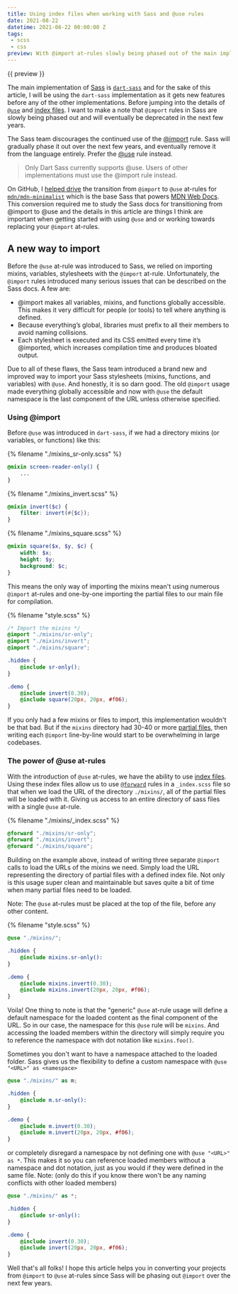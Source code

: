 ```yaml
---
title: Using index files when working with Sass and @use rules
date: 2021-08-22
datetime: 2021-08-22 00:00:00 Z
tags:
 - scss
 - css
preview: With @import at-rules slowly being phased out of the main implementation of Sass (dart-sass) and eventually deprecated, its time to learn how to use @use rules and the neat features that comes along with it.
---
```


{{ preview }}

The main implementation of [Sass](https://sass-lang.com/) is [`dart-sass`](https://sass-lang.com/dart-sass) and for the sake of this article, I will be using the `dart-sass` implementation as it gets new features before any of the other implementations. Before jumping into the details of [`@use`](https://sass-lang.com/documentation/at-rules/use) and [index files](https://sass-lang.com/documentation/at-rules/import#index-files). I want to make a note that `@import` rules in Sass are slowly being phased out and will eventually be deprecated in the next few years.

The Sass team discourages the continued use of the [@import](https://sass-lang.com/documentation/at-rules/import) rule. Sass will gradually phase it out over the next few years, and eventually remove it from the language entirely. Prefer the [@use](https://sass-lang.com/documentation/at-rules/use) rule instead. 

> Only Dart Sass currently supports @use. Users of other implementations must use the @import rule instead.

On GitHub, I [helped drive](https://github.com/mdn/mdn-minimalist/pull/712) the transition from `@import` to `@use` at-rules for [`mdn/mdn-minimalist`](https://github.com/mdn/mdn-minimalist) which is the base Sass that powers [MDN Web Docs](https://developer.mozilla.org/en-US/). This conversion required me to study the Sass docs for transitioning from @import to @use and the details in this article are things I think are important when getting started with using `@use` and or working towards replacing your `@import` at-rules.

<h2 class="post-heading">A new way to import</h2>

Before the `@use` at-rule was introduced to Sass, we relied on importing mixins, variables, stylesheets with the `@import` at-rule. Unfortunately, the `@import` rules introduced many serious issues that can be described on the Sass docs. A few are:

- @import makes all variables, mixins, and functions globally accessible. This makes it very difficult for people (or tools) to tell where anything is defined.
- Because everything’s global, libraries must prefix to all their members to avoid naming collisions.
- Each stylesheet is executed and its CSS emitted every time it’s @imported, which increases compilation time and produces bloated output.

Due to all of these flaws, the Sass team introduced a brand new and improved way to import your Sass stylesheets (mixins, functions, and variables) with `@use`. And honestly, it is so darn good. The old `@import` usage made everything globally accessible and now with `@use` the default namespace is the last component of the URL unless otherwise specified.

<h3 class="post-heading">Using @import</h3>

Before `@use` was introduced in `dart-sass`, if we had a directory mixins (or variables, or functions) like this:

{% filename "./mixins_sr-only.scss" %}

```scss
@mixin screen-reader-only() {
    ...
}
```

{% filename "./mixins_invert.scss" %}

```scss
@mixin invert($c) {
    filter: invert(#{$c}); 
}
```

{% filename "./mixins_square.scss" %}

```scss
@mixin square($x, $y, $c) {
    width: $x;
    height: $y;
    background: $c;
}
```

This means the only way of importing the mixins mean't using numerous `@import` at-rules and one-by-one importing the partial files to our main file for compilation.

{% filename "style.scss" %}

```scss
/* Import the mixins */
@import "./mixins/sr-only";
@import "./mixins/invert";
@import "./mixins/square";

.hidden {
    @include sr-only();
} 

.demo {
    @include invert(0.30);
    @include square(20px, 20px, #f06);
}
```

If you only had a few mixins or files to import, this implementation wouldn't be that bad. But if the `mixins` directory had 30-40 or more [partial files](https://sass-lang.com/documentation/at-rules/use#partials), then writing each `@import` line-by-line would start to be overwhelming in large codebases.

<h3 class="post-heading">The power of @use at-rules</h3>

With the introduction of `@use` at-rules, we have the ability to use [index files](https://sass-lang.com/documentation/at-rules/use#index-files). Using these index files allow us to use [`@forward`](https://sass-lang.com/documentation/at-rules/forward) rules in a `_index.scss` file so that when we load the URL of the directory `./mixins/`, all of the partial files will be loaded with it. Giving us access to an entire directory of sass files with a single `@use` at-rule.

{% filename "./mixins/_index.scss" %}

```scss
@forward "./mixins/sr-only";
@forward "./mixins/invert";
@forward "./mixins/square";
```

Building on the example above, instead of writing three separate `@import` calls to load the URLs of the mixins we need. Simply load the URL representing the directory of partial files with a defined index file. Not only is this usage super clean and maintainable but saves quite a bit of time when many partial files need to be loaded. 

Note: The `@use` at-rules must be placed at the top of the file, before any other content.

{% filename "style.scss" %}

```scss
@use "./mixins/";

.hidden {
    @include mixins.sr-only():
}

.demo {
    @include mixins.invert(0.30);
    @include mixins.invert(20px, 20px, #f06);
}
```

Voila! One thing to note is that the "generic" `@use` at-rule usage will define a default namespace for the loaded content as the final component of the URL. So in our case, the namespace for this `@use` rule will be `mixins`. And accessing the loaded members within the directory will simply require you to reference the namespace with dot notation like `mixins.foo()`.

Sometimes you don't want to have a namespace attached to the loaded folder. Sass gives us the flexibility to define a custom namespace with `@use "<URL>" as <namespace>`

```scss
@use "./mixins/" as m;

.hidden {
    @include m.sr-only():
}

.demo {
    @include m.invert(0.30);
    @include m.invert(20px, 20px, #f06);
}
```
or completely disregard a namespace by not defining one with `@use "<URL>" as *`. This makes it so you can reference loaded members without a namespace and dot notation, just as you would if they were defined in the same file. Note: (only do this if you know there won't be any naming conflicts with other loaded members)

```scss
@use "./mixins/" as *;

.hidden {
    @include sr-only():
}

.demo {
    @include invert(0.30);
    @include invert(20px, 20px, #f06);
}
```

Well that's all folks! I hope this article helps you in converting your projects from `@import` to `@use` at-rules since Sass will be phasing out `@import` over the next few years.
